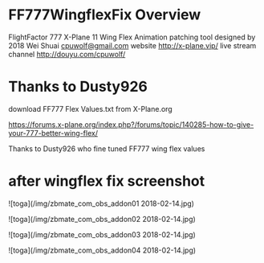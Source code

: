 # FF777WingflexFix Overview

FlightFactor 777 X-Plane 11
Wing Flex Animation patching tool
designed by 2018 Wei Shuai <cpuwolf@gmail.com>
website http://x-plane.vip/
live stream channel http://douyu.com/cpuwolf/

# Thanks to Dusty926

download FF777 Flex Values.txt from X-Plane.org

https://forums.x-plane.org/index.php?/forums/topic/140285-how-to-give-your-777-better-wing-flex/

Thanks to Dusty926 who fine tuned FF777 wing flex values

# after wingflex fix screenshot

![toga](/img/zbmate_com_obs_addon01 2018-02-14.jpg)

![toga](/img/zbmate_com_obs_addon02 2018-02-14.jpg)

![toga](/img/zbmate_com_obs_addon03 2018-02-14.jpg)

![toga](/img/zbmate_com_obs_addon04 2018-02-14.jpg)
